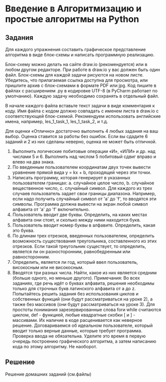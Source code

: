 # Введение в Алгоритмизацию и простые алгоритмы на Python

## Задания

Для каждого упражнения составить графическое представление алгоритма в виде блок-схемы и написать программную реализацию.

Блок-схему можно делать на сайте draw.io (рекомендуется) или в любом другом редакторе. При работе в draw.io у вас должен быть один файл. Блок-схемы для каждой задачи рисуются на новом листе. Убедитесь, что прилагаемая ссылка доступна для просмотра, или пришлите архив с блок-схемами в формате PDF или jpg.
Код пишите в файлах с расширением .py в кодировке UTF-8 (в PyCharm работает по умолчанию). Каждую задачу необходимо сохранять в отдельный файл.

В начале каждого файла вставьте текст задачи в виде комментария к коду. Имя файла с кодом должно совпадать с именем листа в draw.io с соответствующей блок-схемой. Рекомендуем использовать английские имена, например, les_1_task_1, les_1_task_2, и т.д.

Для оценки «Отлично» достаточно выполнить 4 любых задания на ваш выбор.
Оценка ставится за работы без ошибок. Если вы сдадите 6 заданий и 2 из них сделаны неверно, оценка не может быть отличной.

1. Выполнить логические побитовые операции «И», «ИЛИ» и др. над числами 5 и 6. Выполнить над числом 5 побитовый сдвиг вправо и влево на два знака.
2. По введенным пользователем координатам двух точек вывести уравнение прямой вида y = kx + b, проходящей через эти точки.
3. Написать программу, которая генерирует в указанных пользователем границах:
a. случайное целое число,
b. случайное вещественное число,
c. случайный символ.
Для каждого из трех случаев пользователь задает свои границы диапазона. Например, если надо получить случайный символ от 'a' до 'f', то вводятся эти символы. Программа должна вывести на экран любой символ алфавита от 'a' до 'f' включительно.
4. Пользователь вводит две буквы. Определить, на каких местах алфавита они стоят, и сколько между ними находится букв.
5. Пользователь вводит номер буквы в алфавите. Определить, какая это буква.
6. По длинам трех отрезков, введенных пользователем, определить возможность существования треугольника, составленного из этих отрезков. Если такой треугольник существует, то определить, является ли он разносторонним, равнобедренным или равносторонним.
7. Определить, является ли год, который ввел пользователь, високосным или не високосным.
8. Вводятся три разных числа. Найти, какое из них является средним (больше одного, но меньше другого).
Примечания:
Во всех заданиях, где речь идёт о буквах алфавита, решения необходимы только для строчных букв латинского алфавита от a до z.
Попытайтесь решить задания без использования циклов и собственных функций (они будут рассматриваться на уроке 2), а также без массивов (они будут рассматриваться на уроке 3).
Для простоты понимания зарезервированные слова forи while считаются циклом, def - функцией, любые квадратные скобки [ и ] - массивами. Их наличие в коде расценивается как неверное решение.
Договариваемся об идеальном пользователе, который вводит только верные данные, которые требует программа. Проверка ввода не обязательна. Уделите это время в первую очередь построению графического алгоритма, а затем написанию кода по этому алгоритму. Не наоборот.


## Решение

Решение домашних заданий (см.файлы)
